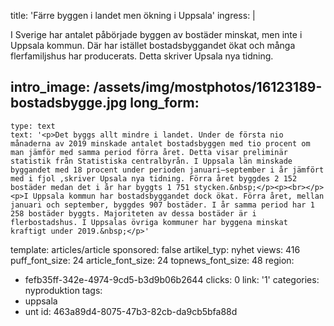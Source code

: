 title: 'Färre byggen i landet men ökning i Uppsala'
ingress: |
  <p>I Sverige har antalet påbörjade byggen av bostäder minskat, men inte i Uppsala kommun. Där har istället bostadsbyggandet ökat och många flerfamiljshus har producerats. Detta skriver Upsala nya tidning.
  </p>
  
intro_image: /assets/img/mostphotos/16123189-bostadsbygge.jpg
long_form:
  -
    type: text
    text: '<p>Det byggs allt mindre i landet. Under de första nio månaderna av 2019 minskade antalet bostadsbyggen med tio procent om man jämför med samma period förra året. Detta visar preliminär statistik från Statistiska centralbyrån. I Uppsala län minskade byggandet med 18 procent under perioden januari–september i år jämfört med i fjol ,skriver Upsala nya tidning. Förra året byggdes 2 152 bostäder medan det i år har byggts 1 751 stycken.&nbsp;</p><p><br></p><p>I Uppsala kommun har bostadsbyggandet dock ökat. Förra året, mellan januari och september, byggdes 907 bostäder. I år samma period har 1 258 bostäder byggts. Majoriteten av dessa bostäder är i flerbostadshus. I Uppsalas övriga kommuner har byggena minskat kraftigt under 2019.&nbsp;</p>'
template: articles/article
sponsored: false
artikel_typ: nyhet
views: 416
puff_font_size: 24
article_font_size: 24
topnews_font_size: 48
region:
  - fefb35ff-342e-4974-9cd5-b3d9b06b2644
clicks: 0
link: '1'
categories: nyproduktion
tags:
  - uppsala
  - unt
id: 463a89d4-8075-47b3-82cb-da9cb5bfa88d
